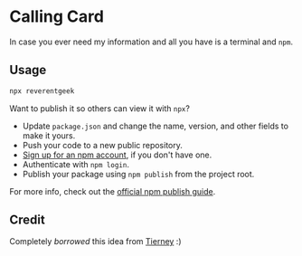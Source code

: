 # Calling Card

In case you ever need my information and all you have is a terminal and `npm`.

## Usage

```bash
npx reverentgeek
```

Want to publish it so others can view it with `npx`?

- Update `package.json` and change the name, version, and other fields to make it yours.
- Push your code to a new public repository.
- [Sign up for an npm account](https://www.npmjs.com/signup), if you don't have one.
- Authenticate with `npm login`.
- Publish your package using `npm publish` from the project root.

For more info, check out the [official npm publish guide](https://docs.npmjs.com/cli/v11/commands/npm-publish).

## Credit

Completely *borrowed* this idea from [Tierney](https://github.com/bnb/bitandbang) :)
